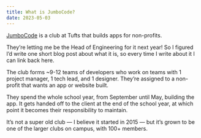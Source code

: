 ```yaml
---
title: What is JumboCode?
date: 2023-05-03
---
```


[JumboCode](https://jumbocode.org) is a club at Tufts that builds apps for non-profits.

They’re letting me be the Head of Engineering for it next year! So I figured I’d write one short blog post about what it is, so every time I write about it I can link back here.

The club forms ~9-12 teams of developers who work on teams with 1 project manager, 1 tech lead, and 1 designer. They’re assigned to a non-profit that wants an app or website built.

They spend the whole school year, from September until May, building the app. It gets handed off to the client at the end of the school year, at which point it becomes their responsibility to maintain.

It’s not a super old club —&nbsp;I believe it started in 2015 —&nbsp;but it’s grown to be one of the larger clubs on campus, with 100+ members.
